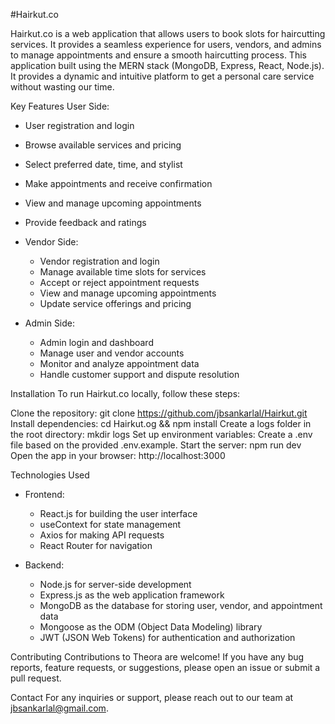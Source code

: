 #Hairkut.co

Hairkut.co is a web application that allows users to book slots for haircutting services. It provides a seamless experience for users, vendors, and admins to manage appointments and ensure a smooth haircutting process. This application built using the MERN stack (MongoDB, Express, React, Node.js). It provides a dynamic and intuitive platform to get a personal care service without wasting our time.

Key Features
User Side:

- User registration and login
- Browse available services and pricing
- Select preferred date, time, and stylist
- Make appointments and receive confirmation
- View and manage upcoming appointments
- Provide feedback and ratings

- Vendor Side:

  - Vendor registration and login
  - Manage available time slots for services
  - Accept or reject appointment requests
  - View and manage upcoming appointments
  - Update service offerings and pricing

- Admin Side:
  - Admin login and dashboard
  - Manage user and vendor accounts
  - Monitor and analyze appointment data
  - Handle customer support and dispute resolution

Installation
To run Hairkut.co locally, follow these steps:

Clone the repository: git clone https://github.com/jbsankarlal/Hairkut.git
Install dependencies: cd Hairkut.og && npm install
Create a logs folder in the root directory: mkdir logs
Set up environment variables: Create a .env file based on the provided .env.example.
Start the server: npm run dev
Open the app in your browser: http://localhost:3000

Technologies Used

- Frontend:

  - React.js for building the user interface
  - useContext for state management
  - Axios for making API requests
  - React Router for navigation

- Backend:
  - Node.js for server-side development
  - Express.js as the web application framework
  - MongoDB as the database for storing user, vendor, and appointment data
  - Mongoose as the ODM (Object Data Modeling) library
  - JWT (JSON Web Tokens) for authentication and authorization

Contributing
Contributions to Theora are welcome! If you have any bug reports, feature requests, or suggestions, please open an issue or submit a pull request.

Contact
For any inquiries or support, please reach out to our team at jbsankarlal@gmail.com.
